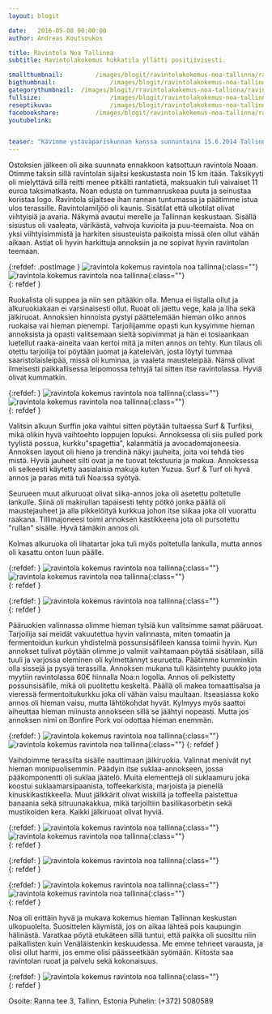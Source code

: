 ```yaml
---
layout: blogit

date:	2016-05-08 00:00:00
author: Andreas Koutsoukos

title: Ravintola Noa Tallinna 
subtitle: Ravintolakokemus hukkatila yllätti positiivisesti.

smallthumbnail: 		/images/blogit/ravintolakokemus-noa-tallinna/ravintolakokemus-noa-tallinna-150.jpg
bigthumbnail:				/images/blogit/ravintolakokemus-noa-tallinna/ravintolakokemus-noa-tallinna-700.jpg
gategorythumbnail: 	/images/blogit/rravintolakokemus-noa-tallinna/ravintolakokemus-noa-tallinna-450.jpg
fullsize: 					/images/blogit/ravintolakokemus-noa-tallinna/ravintolakokemus-noa-tallinna-1200.jpg
reseptikuva:				/images/blogit/ravintolakokemus-noa-tallinna/ravintolakokemus-noa-tallinna-1000.jpg
facebookshare:			/images/blogit/ravintolakokemus-noa-tallinna/ravintolakokemus-noa-tallinna-1200.jpg
youtubelink: 				


teaser: "Kävimme ystäväpariskunnan kanssa sunnuntaina 15.6.2014 Tallinnassa. Reissun tarkoitus oli hakea juomat tuleville 30+ 30-vuotis juhliin, joita vietetään heinäkuussa. Lähdimme liikkeelle varhain aamulla Eckerölinellä länsi-terminaalista. Sää oli loistava."
---
```


<section>
<p>
Ostoksien jälkeen oli aika suunnata ennakkoon katsottuun ravintola Noaan. Otimme taksin sillä ravintolan sijaitsi keskustasta noin 15 km itään. Taksikyyti oli mielyttävä sillä reitti menee pitkälti rantatietä, maksuakin tuli vaivaiset 11 euroa taksimatkasta. Noan edusta on tummanruskeaa puuta ja seinustaa koristaa logo. Ravintola sijaitsee ihan rannan tuntumassa ja päätimme istua ulos terassille. Ravintolamiljöö oli kaunis.  Sisätilat että ulkotilat olivat viihtyisiä ja avaria. Näkymä avautui merelle ja Tallinnan keskustaan. Sisällä sisustus oli vaaleata, värikästä, vahvoja kuvioita ja puu-teemaista. Noa on yksi viihtyisimmistä ja harkiten sisusteuista paikoista missä olen ollut vähän aikaan. Astiat oli hyvin harkittuja annoksiin ja ne sopivat hyvin ravintolan teemaan.
</p>
</section>

{:refdef: .postImage }
![ravintola kokemus ravintola noa tallinna](/images/blogit/ravintolakokemus-noa-tallinna/ravintolakokemus-noa-tallinna-blogpost-2.jpg){:class=""}	
![ravintola kokemus ravintola noa tallinna](/images/blogit/ravintolakokemus-noa-tallinna/ravintolakokemus-noa-tallinna-blogpost-3.jpg){:class=""}	
{: refdef }

<section>
<p>
Ruokalista oli suppea ja niin sen pitääkin olla. Menua ei listalla ollut ja alkuruokiakaan ei varsinaisesti ollut. Ruoat oli jaettu vege, kala ja liha sekä jälkiruoat. Annoksien hinnoista pystyi päättelemään hieman oliko annos ruokaisa vai hieman pienempi. Tarjoilijamme opasti kun kysyimme hieman annoksista ja opasti valitsemaan sieltä sopivimmat ja hän ei tosiaankaan luetellut raaka-aineita vaan kertoi mitä ja miten annos on tehty. Kun tilaus oli otettu tarjoilija toi pöytään juomat ja kateleivän, josta löytyi tummaa saaristolaisleipää, missä oli kuminaa, ja vaaleta mausteleipää. Nämä olivat ilmeisesti paikkallisessa leipomossa tehtyjä tai sitten itse ravintolassa. Hyviä olivat kummatkin.
</p>
</section>

{:refdef: }
![ravintola kokemus ravintola noa tallinna](/images/blogit/ravintolakokemus-noa-tallinna/ravintolakokemus-noa-tallinna-blogpost-4.jpg){:class=""}	
![ravintola kokemus ravintola noa tallinna](/images/blogit/ravintolakokemus-noa-tallinna/ravintolakokemus-noa-tallinna-blogpost-5.jpg){:class=""}		
{: refdef }

<section>
<p>
Valitsin alkuun Surffin joka vaihtui sitten pöytään tultaessa Surf & Turfiksi, mikä olikin hyvä vaihtoehto loppujen lopuksi. Annoksessa oli siis pulled pork tyylistä possua, kurkku"spagettia", kalanmätiä ja avocadomajoneesia. Annoksen layout oli hieno ja trendinä näkyi jauheita, joita voi tehdä ties mistä. Hyviä jauheet silti ovat ja ne tuovat tekstuuria ja makua. Annoksessa oli selkeesti käytetty aasialaisia makuja kuten Yuzua. Surf & Turf oli hyvä annos ja paras mitä tuli Noa:ssa syötyä.
</p>

<p>Seurueen muut alkuruoat olivat siika-annos joka oli asetettu poltetulle lankulle. Siinä oli makirullan tapaisesti tehty pötkö jonka päällä oli maustejauheet ja alla pikkelöityä kurkkua johon itse siikaa joka oli vuorattu raakana. Tillimajoneesi toimi annoksen kastikkeena jota oli pursotettu "rullan" sisälle. Hyvä tämäkin annos oli.</p>

<p>Kolmas alkuruoka oli lihatartar joka tuli myös poltetulla lankulla, mutta annos oli kasattu onton luun päälle.</p>
</section>

{:refdef: }
![ravintola kokemus ravintola noa tallinna](/images/blogit/ravintolakokemus-noa-tallinna/ravintolakokemus-noa-tallinna-blogpost-8.jpg){:class=""}	
![ravintola kokemus ravintola noa tallinna](/images/blogit/ravintolakokemus-noa-tallinna/ravintolakokemus-noa-tallinna-blogpost-9.jpg){:class=""}	
{: refdef }

{:refdef: }
![ravintola kokemus ravintola noa tallinna](/images/blogit/ravintolakokemus-noa-tallinna/ravintolakokemus-noa-tallinna-blogpost-10.jpg){:class=""}		
{: refdef }

<section>
<p>
Pääruokien valinnassa olimme hieman tylsiä kun valitsimme samat pääruoat. Tarjoilija sai meidät vakuutettua hyvin valinnasta, miten tomaatin ja fermentoidun kurkun yhdistelmä possunsisäfileen kanssa toimii hyvin. Kun annokset tulivat pöytään olimme jo valmiit vaihtamaan pöytää sisätilaan, sillä tuuli ja varjossa oleminen oli kylmettännyt seuruetta. Päätimme kumminkin olla sissejä ja pysyä terassilla. Annoksen mukana tuli käsintehty puukko jota myytiin ravintolassa 60€ hinnalla Noa:n logolla. Annos oli pelkistetty possunsisäfile, mikä oli puolitettu keskeltä. Päällä oli makea tomaattisalsa ja vieressä fermentoitukurkku joka oli vähän vaisu maultaan. Itseasiassa koko annos oli hieman vaisu, mutta lähtökohdat hyvät. Kylmyys myös saattoi aiheuttaa hieman miinusta annokseen sillä se jäähtyi nopeasti. Mutta jos annoksen nimi on Bonfire Pork voi odottaa hieman enemmän.
</p>
</section>

{:refdef: }
![ravintola kokemus ravintola noa tallinna](/images/blogit/ravintolakokemus-noa-tallinna/ravintolakokemus-noa-tallinna-blogpost-11.jpg){:class=""}
![ravintola kokemus ravintola noa tallinna](/images/blogit/ravintolakokemus-noa-tallinna/ravintolakokemus-noa-tallinna-blogpost-12.jpg){:class=""}
{: refdef }


<section>
<p>
Vaihdoimme terassilta sisälle nauttimaan jälkiruokia. Valinnat menivät nyt hieman monipuolisemmin. Päädyin itse suklaa-annokseen, jossa pääkomponentti oli suklaa jäätelö. Muita elementtejä oli suklaamuru joka koostui suklaamarsipaanista, toffeekarkista, marjoista ja pienellä kinuskikastikkeella. Muut jälkkärit olivat wiskillä ja toffeella paistettua banaania sekä sitruunakakkua, mikä tarjoiltiin basilikasorbetin sekä mustikoiden kera. Kaikki jälkiruoat olivat hyviä.
</p>
</section>

{:refdef: }
![ravintola kokemus ravintola noa tallinna](/images/blogit/ravintolakokemus-noa-tallinna/ravintolakokemus-noa-tallinna-blogpost-14.jpg){:class=""}	
![ravintola kokemus ravintola noa tallinna](/images/blogit/ravintolakokemus-noa-tallinna/ravintolakokemus-noa-tallinna-blogpost-15.jpg){:class=""}	
{: refdef }

{:refdef: }
![ravintola kokemus ravintola noa tallinna](/images/blogit/ravintolakokemus-noa-tallinna/ravintolakokemus-noa-tallinna-blogpost-16.jpg){:class=""}	
{: refdef }

{:refdef: }
![ravintola kokemus ravintola noa tallinna](/images/blogit/ravintolakokemus-noa-tallinna/ravintolakokemus-noa-tallinna-blogpost-17.jpg){:class=""}	
![ravintola kokemus ravintola noa tallinna](/images/blogit/ravintolakokemus-noa-tallinna/ravintolakokemus-noa-tallinna-blogpost-18.jpg){:class=""}	
{: refdef }

<section>
<p>
Noa oli erittäin hyvä ja mukava kokemus hieman Tallinnan keskustan ulkopuolelta. Suosittelen käymistä, jos on aikaa lähteä pois kaupungin hälinästä. Varatkaa pöytä etukäteen sillä tuntui, että paikka oli suosittu niin paikallisten kuin Venäläistenkin keskuudessa. Me emme tehneet varausta, ja olisi ollut harmi, jos emme olisi päässeetkään syömään. Kiitosta saa ravintolan ruoat ja palvelu sekä kokonaisuus.
</p>
</section>

{:refdef: }
![ravintola kokemus ravintola noa tallinna](/images/blogit/ravintolakokemus-noa-tallinna/ravintolakokemus-noa-tallinna-blogpost-20.jpg){:class=""}	
{: refdef }

<section>
<p>
Osoite: Ranna tee 3, Tallinn, Estonia
Puhelin: (+372) 5080589
</p>
</section>
